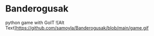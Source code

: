 # Banderogusak
python game with GoIT
![Alt Text]https://github.com/samoyla/Banderogusak/blob/main/game.gif

